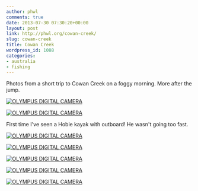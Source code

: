 ```yaml
---
author: phwl
comments: true
date: 2013-07-30 07:30:20+00:00
layout: post
link: http://phwl.org/cowan-creek/
slug: cowan-creek
title: Cowan Creek
wordpress_id: 1088
categories:
- australia
- fishing
---
```


Photos from a short trip to Cowan Creek on a foggy morning. More after the jump.

[![OLYMPUS DIGITAL CAMERA](http://www.phwl.org/wp-content/uploads/2013/07/P7282832-1024x768.jpg)](http://www.phwl.org/wp-content/uploads/2013/07/P7282832.jpg)

<!-- more -->

[![OLYMPUS DIGITAL CAMERA](http://www.phwl.org/wp-content/uploads/2013/07/P7282800-1024x609.jpg)](http://www.phwl.org/wp-content/uploads/2013/07/P7282800.jpg)

First time I've seen a Hobie kayak with outboard! He wasn't going too fast.

[![OLYMPUS DIGITAL CAMERA](http://www.phwl.org/wp-content/uploads/2013/07/P7282828-1024x681.jpg)](http://www.phwl.org/wp-content/uploads/2013/07/P7282828.jpg)

[![OLYMPUS DIGITAL CAMERA](http://www.phwl.org/wp-content/uploads/2013/07/P7282826-1024x620.jpg)](http://www.phwl.org/wp-content/uploads/2013/07/P7282826.jpg)

[![OLYMPUS DIGITAL CAMERA](http://www.phwl.org/wp-content/uploads/2013/07/P7282809-1024x615.jpg)](http://www.phwl.org/wp-content/uploads/2013/07/P7282809.jpg)



[![OLYMPUS DIGITAL CAMERA](http://www.phwl.org/wp-content/uploads/2013/07/P7282819-1024x768.jpg)](http://www.phwl.org/wp-content/uploads/2013/07/P7282819.jpg)

[![OLYMPUS DIGITAL CAMERA](http://www.phwl.org/wp-content/uploads/2013/07/P7282837-1024x538.jpg)](http://www.phwl.org/wp-content/uploads/2013/07/P7282837.jpg)
